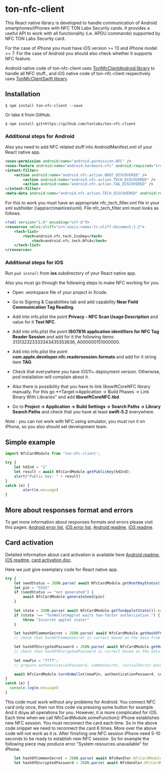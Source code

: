 # ton-nfc-client

This React native library is developed to handle communication of Android smartphones/iPhones with NFC TON Labs Security cards. It provides a useful API to work with all functionality (i.e. APDU commands) supported by NFC TON Labs Security card.

For the case of iPhone you must have iOS version >= 13 and iPhone model >= 7. For the case of Android you should also check whether it supports NFC feature.

Android native code of ton-nfc-client uses [TonNfcClientAndroid library](https://github.com/tonlabs/TonNfcClientAndroid) to handle all NFC stuff., and iOS native code of ton-nfc-client respectively uses [TonNfcClientSwift library](https://github.com/tonlabs/TonNfcClientSwift).

## Installation 

`$ npm install ton-nfc-client --save`

Or take it from GitHub.

`$ npm install git+https://github.com/tonlabs/ton-nfc-client`

### Additional steps for Android

Also you need to add NFC related stuff into AndroidManifest.xml of your React native app.

```xml
<uses-permission android:name="android.permission.NFC" />
<uses-feature android:name="android.hardware.nfc" android:required="true" />
<intent-filter>
	<action android:name="android.nfc.action.NDEF_DISCOVERED" />
    	<action android:name="android.nfc.action.TECH_DISCOVERED" />
    	<action android:name="android.nfc.action.TAG_DISCOVERED" />
</intent-filter>
<meta-data android:name="android.nfc.action.TECH_DISCOVERED" android:resource="@xml/nfc_tech_filter" />
```

For this to work you must have an appropriate nfc_tech_filter.xml file in your xml subfolder (\app\src\main\res\xml). File nfc_tech_filter.xml must looks as follows.
```xml
<?xml version="1.0" encoding="utf-8"?>
<resources xmlns:xliff="urn:oasis:names:tc:xliff:document:1.2">
	<tech-list>
		<tech>android.nfc.tech.IsoDep</tech>
	    	<tech>android.nfc.tech.NfcA</tech>
  	</tech-list>
</resources>
```
### Additional steps for iOS

Run `pod install` from **ios** subdirectory of your React native app.

Also you must go through the following steps to make NFC working for you. 

- Open .workspace file of your project in Xcode.

- Go to Signing & Capabilities tab and add capability **Near Field Communication Tag Reading**.

- Add into info.plist the point **Privacy - NFC Scan Usage Description** and value for it **Test NFC**.

- Add into info.plist the point **ISO7816 application identifiers for NFC Tag Reader Session** and add for it the following items: 313132323333343435353636, A000000151000000.

- Add into info.plist the point **com.apple.developer.nfc.readersession.formats** and add for it string item **TAG**.

- Check that everywhere you have iOS11+ deployment version. Otherwise, pod installation will complain about it.

- Also there is possibility that you have to link libswiftCoreNFC library manually. For this go **Target->Application -> Build Phases -> Link Binary With Libraries" and add **libswiftCoreNFC.tbd**.

- Go to **Project -> Application -> Build Settings -> Search Paths -> Library Search Paths** and check that you have at least **swift-5.2** everywhere.

_Note_ : you can not work with NFC using simulator, you must run it on iPhone, so you also should set development team.

## Simple example
```javascript
import NfcCardModule from 'ton-nfc-client';

try {
	let hdInd = "1"            
	let result = await NfcCardModule.getPublicKey(hdInd);
  	alert("Public key: " + result)
}
catch (e) {
        alert(e.message)
}
```

## More about responses format and errors

To get more information about responses formats and errors please visit this pages: [Android error list](https://github.com/tonlabs/TonNfcClientAndroid/blob/master/docs/ErrorrList.md), [iOS error list](https://github.com/tonlabs/TonNfcClientSwift/blob/master/docs/ErrorList.md), [Android readme](https://github.com/tonlabs/TonNfcClientAndroid/blob/master/README.md), [iOS readme](https://github.com/tonlabs/TonNfcClientSwift/blob/master/README.md).

## Card activation

Detailed information about card activation is available here [Android readme](https://github.com/tonlabs/TonNfcClientAndroid/blob/master/README.md), [iOS readme](https://github.com/tonlabs/TonNfcClientSwift/blob/master/README.md), [card activation doc](https://github.com/tonlabs/TonNfcClientAndroid/blob/master/docs/CardActivation.md).

Here we just give exemplary code for React native app.

```javascript
try {
	let seedStatus = JSON.parse( await NfcCardModule.getRootKeyStatus().message;
	let pin = "5555"	
	if (seedStatus == "not generated") {
		await NfcCardModule.generateSeed(pin)
	}
           
	let state = JSON.parse( await NfcCardModule.getTonAppletState()).message;
	if (state !== "TonWalletApplet waits two-factor authorization.") {
		throw "Incorret applet state!"
	}

	let hashOfCommonSecret = JSON.parse( await NfcCardModule.getHashOfCommonSecret()).message;
	// check that hashOfCommonSecret is correct based on the data from smartcontract

	let hashOfEncryptedPassword = JSON.parse( await NfcCardModule.getHashOfEncryptedPassword()).message;
	// check that hashOfEncryptedPassword is correct based on the data from smartcontract
	
	let newPin = "7777";
	// prepare authenticationPassword, commonSecret, initialVector based on the data from smartcontract

	await NfcCardModule.turnOnWallet(newPin, authenticationPassword, commonSecret, initialVector);
}
catch (e) {
  console.log(e.message)
}
```

This code must work without any problems for Android. You connect NFC card only once, then run this code via pressing some button for example. And it doуы all operations for you. However, it is more complicated for iOS. Each time when we call NfcCardModule.someFunction() iPhone establishes new NFC session. You must reconnect the card each time. So in the above code snippet we need to reconnect the card 6 times. More over the above code will not work as it is. After finishing one NFC session iPhone need 5-10 seconds to be ready to establish new NFC session. So for example the following piece may produce error "System resources unavailable" for iPhone.

```javascript
	let hashOfCommonSecret = JSON.parse( await NfcHandler.NfcCardModule.getHashOfCommonSecret()).message;
	let hashOfEncryptedPassword = JSON.parse( await NfcHandler.NfcCardModule.getHashOfEncryptedPassword()).message;
```

